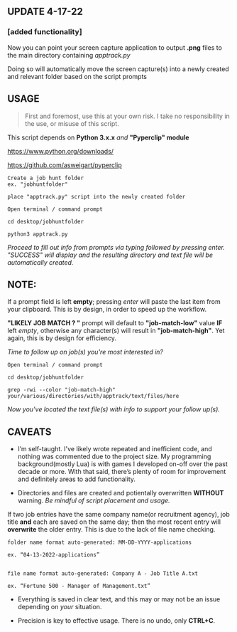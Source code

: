 ## UPDATE 4-17-22
### [added functionality]

Now you can point your screen capture application to output **.png** files to the main directory containing *apptrack.py*

Doing so will automatically move the screen capture(s) into a newly created and relevant folder based on the script prompts



## USAGE

> First and foremost, use this at your own risk. I take no responsibility in the use, or misuse of this script.

This script depends on **Python 3.x.x** *and* **"Pyperclip" module**

https://www.python.org/downloads/

https://github.com/asweigart/pyperclip
```
Create a job hunt folder
ex. "jobhuntfolder"
```
```
place "apptrack.py" script into the newly created folder
```
```
Open terminal / command prompt
```
```
cd desktop/jobhuntfolder
```
```
python3 apptrack.py
```

*Proceed to fill out info from prompts via typing followed by pressing enter. "SUCCESS" will display and the resulting directory and text file will be automatically created.*

## NOTE:

If a prompt field is left **empty**; pressing *enter* will paste the last item from your clipboard. This is by design, in order to speed up the workflow.

**"LIKELY JOB MATCH ? "** prompt will default to **"job-match-low"** value **IF** left *empty*, otherwise any character(s) will result in **"job-match-high"**. Yet again, this is by design for efficiency.

*Time to follow up on job(s) you're most interested in?*
```
Open terminal / command prompt
```
```
cd desktop/jobhuntfolder
```
```
grep -rwi --color "job-match-high" your/various/directories/with/apptrack/text/files/here
```
*Now you've located the text file(s) with info to support your follow up(s).*


## CAVEATS

* I’m self-taught. I've likely wrote repeated and inefficient code, and nothing was commented due to the project size. My programming background(mostly Lua) is with games I developed on-off over the past decade or more. With that said, there’s plenty of room for improvement and definitely areas to add functionality.

* Directories and files are created and potientally overwritten **WITHOUT** warning. *Be mindful of script placement and usage.*


If two job entries have the same company name(or recruitment agency), job title **and** each are saved on the same day; then the most recent entry will **overwrite** the older entry. This is due to the lack of file name checking.
```
folder name format auto-generated: MM-DD-YYYY-applications

ex. “04-13-2022-applications”
```
```

file name format auto-generated: Company A - Job Title A.txt

ex. “Fortune 500 - Manager of Management.txt”
```

* Everything is saved in clear text, and this may or may not be an issue depending on *your* situation.

* Precision is key to effective usage. There is no undo, only **CTRL+C**.
